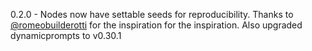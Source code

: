 0.2.0 - Nodes now have settable seeds for reproducibility. Thanks to [@romeobuilderotti](https://github.com/romeobuilderotti/) for the inspiration for the inspiration. Also upgraded dynamicprompts to v0.30.1
